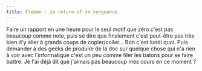 ```yaml
---
title: Flemme : ze return of ze vengeance
---
```


Faire un rapport en une heure pour le seul motif que zéro c'est pas beaucoup
comme note, puis se dire que finalement c'est peut-être pas très bien d'y
aller à grands coups de copier/coller... Bon c'est lundi quoi. Puis demander à
des geeks de produire de la doc sur quelque chose qui n'a rien à voir avec
l'informatique c'est un peu comme filer les batons pour se faire battre. Je
l'ai déjà dit que j'aimais pas beaucoup mes cours en ce moment ?

